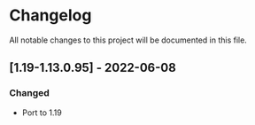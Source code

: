 # Changelog
All notable changes to this project will be documented in this file.

## [1.19-1.13.0.95] - 2022-06-08
### Changed
 - Port to 1.19